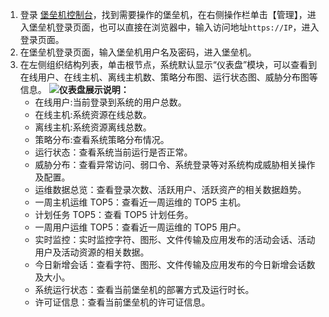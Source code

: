 1. 登录 [堡垒机控制台](https://console.cloud.tencent.com/dsgc/bh)，找到需要操作的堡垒机，在右侧操作栏单击【管理】，进入堡垒机登录页面，也可以直接在浏览器中，输入访问地址`https://IP`，进入登录页面。 
2. 在堡垒机登录页面，输入堡垒机用户名及密码，进入堡垒机。
3. 在左侧组织结构列表，单击根节点，系统默认显示“仪表盘”模块，可以查看到在线用户、在线主机、离线主机数、策略分布图、运行状态图、威胁分布图等信息。
![](https://main.qcloudimg.com/raw/d92e73746a05eec5b7e611c048d88359.png)**仪表盘展示说明：**
	- 在线用户:当前登录到系统的用户总数。
	- 在线主机:系统资源在线总数。
	- 离线主机:系统资源离线总数。
	- 策略分布:查看系统策略分布情况。
	- 运行状态：查看系统当前运行是否正常。
	- 威胁分布：查看异常访问、弱口令、系统登录等对系统构成威胁相关操作及配置。
	- 运维数据总览：查看登录次数、活跃用户、活跃资产的相关数据趋势。
	- 一周主机运维 TOP5：查看近一周运维的 TOP5 主机。
	- 计划任务 TOP5：查看 TOP5 计划任务。
	- 一周用户运维 TOP5：查看近一周运维的 TOP5 用户。
	- 实时监控：实时监控字符、图形、文件传输及应用发布的活动会话、活动用户及活动资源的相关数据。
	- 今日新增会话：查看字符、图形、文件传输及应用发布的今日新增会话数及大小。
	- 系统运行状态：查看当前堡垒机的部署方式及运行时长。
	- 许可证信息：查看当前堡垒机的许可证信息。
